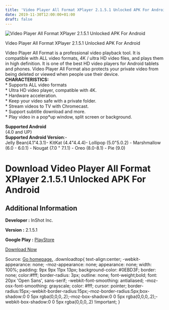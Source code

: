 ```yaml
---
title: 'Video Player All Format XPlayer 2.1.5.1 Unlocked APK For Android'
date: 2019-11-30T12:00:00+01:00
draft: false
---
```


![Video Player All Format XPlayer 2.1.5.1 Unlocked APK For Android](https://i1.wp.com/apkhome.net/wp-content/uploads/2019/11/Video-Player-All-Format-XPlayer-2.1.5.1-Unlocked.png "Video Player All Format XPlayer 2.1.5.1 Unlocked APK For Android")

  

Video Player All Format XPlayer 2.1.5.1 Unlocked APK For Android

Video Player All Format is a professional video playback tool. It is compatible with ALL video formats, 4K / ultra HD video files, and plays them in high definition. It is one of the best HD video players for Android tablets and phones. Video Player All Format also protects your private video from being deleted or viewed when people use their device.  
**CHARACTERISTICS:**  
\* Supports ALL video formats  
\* Ultra HD video player, compatible with 4K.  
\* Hardware acceleration.  
\* Keep your video safe with a private folder.  
\* Stream videos to TV with Chromecast.  
\* Support subtitle download and more.  
\* Play video in a pop\*up window, split screen or background.

**Supported Android**  
{4.0 and UP}  
**Supported Android Version**:-  
Jelly Bean(4.1"4.3.1)- KitKat (4.4"4.4.4)- Lollipop (5.0"5.0.2) - Marshmallow (6.0 - 6.0.1) - Nougat (7.0 " 7.1.1) - Oreo (8.0-8.1) - Pie (9.0)

Download Video Player All Format XPlayer 2.1.5.1 Unlocked APK For Android
=========================================================================

Additional Information
----------------------

**Developer :** InShot Inc.

**Version :** 2.1.5.1

**Google Play :** [PlayStore](https://play.google.com/store/apps/details?id=video.player.videoplayer)

  

[Download Now](https://store4app.co/post/video-player-all-format-xplayer-2-1-5-1-unlocked-apk-for-android_1575107054)

  
Source: [Go homepage.](https://store4app.co/post/video-player-all-format-xplayer-2-1-5-1-unlocked-apk-for-android_1575107054) .downloadtop{ text-align:center; -webkit-appearance: none; -moz-appearance: none; appearance: none; width: 100%; padding: 9px 9px 11px 13px; background-color: #0EBD3F; border: none; color:#fff; border-radius: 3px; outline: none; font-weight;bold; font: 20px 'Open Sans', sans-serif; -webkit-font-smoothing: antialiased; -moz-osx-font-smoothing: grayscale; color: #fff; cursor: pointer; border-radius:15px;-webkit-border-radius:15px;-moz-border-radius:5px;box-shadow:0 0 5px rgba(0,0,0,.2);-moz-box-shadow:0 0 5px rgba(0,0,0,.2);-webkit-box-shadow:0 0 5px rgba(0,0,0,.2) !important; }